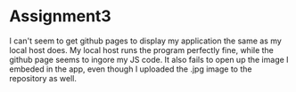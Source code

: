 # Assignment3
I can't seem to get github pages to display my application the same as my local host does. My local host runs the program perfectly fine, while the github page seems to ingore my JS code. It also fails to open up the image I embeded in the app, even though I uploaded the .jpg image to the repository as well. 
